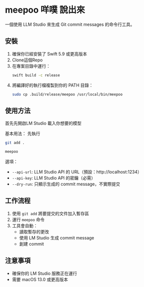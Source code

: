# meepoo 咩噗 說出來

一個使用 LLM Studio 來生成 Git commit messages 的命令行工具。

## 安裝

1. 確保你已經安裝了 Swift 5.9 或更高版本
2. Clone這個Repo
3. 在專案目錄中運行：
   ```bash
   swift build -c release
   ```
4. 將編譯好的執行檔複製到你的 PATH 目錄：
   ```bash
   sudo cp .build/release/meepoo /usr/local/bin/meepoo
   ```

## 使用方法

首先先開啟LM Studio
載入你想要的模型


基本用法：
先執行

```bash
git add .
```

```bash
meepoo 
```

選項：
- `--api-url`: LLM Studio API 的 URL（預設：http://localhost:1234）
- `--api-key`: LLM Studio API 的密鑰（必需）
- `--dry-run`: 只顯示生成的 commit message，不實際提交

## 工作流程

1. 使用 `git add` 將要提交的文件加入暫存區
2. 運行 `meepoo` 命令
3. 工具會自動：
   - 讀取暫存的更改
   - 使用 LM Studio 生成 commit message
   - 創建 commit

## 注意事項

- 確保你的 LM Studio 服務正在運行
- 需要 macOS 13.0 或更高版本
